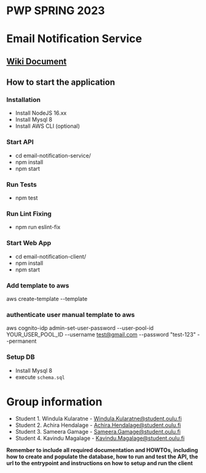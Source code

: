 # PWP SPRING 2023
# Email Notification Service 

## [Wiki Document](https://github.com/wink94/email-notification-service/wiki)

## How to start the application

### Installation
* Install NodeJS 16.xx
* Install Mysql 8
* Install AWS CLI (optional)

### Start API
* cd email-notification-service/
* npm install
* npm start
### Run Tests
* npm test

### Run Lint Fixing
* npm run eslint-fix
### Start Web App
* cd email-notification-client/
* npm install
* npm start

### Add template to aws
aws create-template --template <value>
### authenticate user manual template to aws
aws cognito-idp admin-set-user-password --user-pool-id YOUR_USER_POOL_ID --username test@gmail.com --password "test-123" --permanent

### Setup DB
* Install Mysql 8
* execute `schema.sql`



# Group information
* Student 1. Windula Kularatne - Windula.Kularatne@student.oulu.fi
* Student 2. Achira Hendalage - Achira.Hendalage@student.oulu.fi
* Student 3. Sameera Gamage - Sameera.Gamage@student.oulu.fi
* Student 4. Kavindu Magalage - Kavindu.Magalage@student.oulu.fi

__Remember to include all required documentation and HOWTOs, including how to create and populate the database, how to run and test the API, the url to the entrypoint and instructions on how to setup and run the client__


